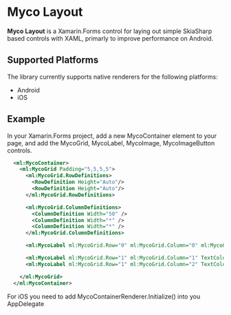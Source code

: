 # Myco Layout
**Myco Layout** is a Xamarin.Forms control for laying out simple SkiaSharp based controls with XAML, primarly to improve performance on Android.

## Supported Platforms
The library currently supports native renderers for the following platforms:

- Android
- iOS

## Example
In your Xamarin.Forms project, add a new MycoContainer element to your page, and add the MycoGrid, MycoLabel, MycoImage, MycoImageButton controls.

```xml
  <ml:MycoContainer>
	<ml:MycoGrid Padding="5,5,5,5">              
	  <ml:MycoGrid.RowDefinitions>
		<RowDefinition Height="Auto"/>
		<RowDefinition Height="Auto"/>
	  </ml:MycoGrid.RowDefinitions>

	  <ml:MycoGrid.ColumnDefinitions>
		<ColumnDefinition Width="50" />
		<ColumnDefinition Width="*" />
		<ColumnDefinition Width="*" />
	  </ml:MycoGrid.ColumnDefinitions>

	  <ml:MycoLabel ml:MycoGrid.Row="0" ml:MycoGrid.Column="0" ml:MycoGrid.ColumnSpan="3" TextColor="#333333" Text="{Binding Text}" FontSize="20" FontAttributes="Bold" VerticalTextAlignment="Center" />

	  <ml:MycoLabel ml:MycoGrid.Row="1" ml:MycoGrid.Column="1" TextColor="#333333" FontSize="12" Text="{Binding Labels[0].Header}" IsVisible="{Binding Labels[0].Enabled}"/>
	  <ml:MycoLabel ml:MycoGrid.Row="1" ml:MycoGrid.Column="2" TextColor="#333333" FontSize="12" Text="{Binding Labels[0].Value}" HorizontalTextAlignment="End" IsVisible="{Binding Labels[0].Enabled}"/>

	</ml:MycoGrid>
  </ml:MycoContainer>     
```

For iOS you need to add MycoContainerRenderer.Initialize() into you AppDelegate